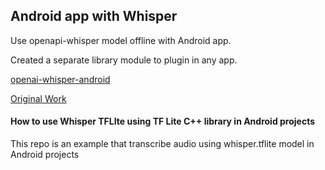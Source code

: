## Android app with Whisper

Use openapi-whisper model offline with Android app.

Created a separate library module to plugin in any app.  

[openai-whisper-android](https://github.com/DastanIqbal/openai-whisper-android/download/library_openai-whisper.zip)


[Original Work](https://github.com/usefulsensors/openai-whisper)

#### How to use Whisper TFLIte using TF Lite C++ library in Android projects

This repo is an example that transcribe audio using whisper.tflite model in Android projects

